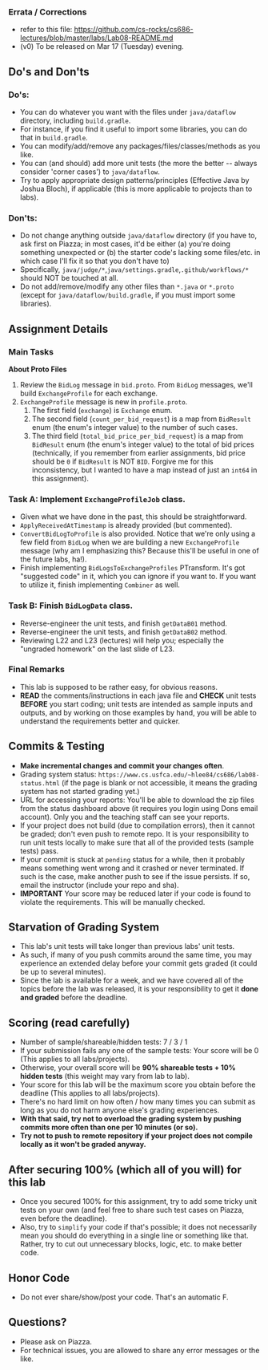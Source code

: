 
### Errata / Corrections
 - refer to this file: https://github.com/cs-rocks/cs686-lectures/blob/master/labs/Lab08-README.md
 - (v0) To be released on Mar 17 (Tuesday) evening.

## Do's and Don'ts

### Do's:
 - You can do whatever you want with the files under `java/dataflow` directory, including `build.gradle`.
 - For instance, if you find it useful to import some libraries, you can do that in `build.gradle`.
 - You can modify/add/remove any packages/files/classes/methods as you like.
 - You can (and should) add more unit tests (the more the better -- always consider 'corner cases') to `java/dataflow`.
 - Try to apply appropriate design patterns/principles (Effective Java by Joshua Bloch), if applicable (this is more applicable to projects than to labs).

### Don'ts:
 - Do not change anything outside `java/dataflow` directory (if you have to, ask first on Piazza; in most cases, it'd be either (a) you're doing something unexpected or (b) the starter code's lacking some files/etc. in which case I'll fix it so that you don't have to)
 - Specifically, `java/judge/*`,`java/settings.gradle`,`.github/workflows/*` should NOT be touched at all.
 - Do not add/remove/modify any other files than `*.java` or `*.proto` (except for `java/dataflow/build.gradle`, if you must import some libraries).


## Assignment Details

### Main Tasks

**About Proto Files**
 1. Review the `BidLog` message in `bid.proto`. From `BidLog` messages, we'll build `ExchangeProfile` for each exchange.
 2. `ExchangeProfile` message is new in `profile.proto`.
    1. The first field (`exchange`) is `Exchange` enum.
    2. The second field (`count_per_bid_request`) is a map from `BidResult` enum (the enum's integer value) to the number of such cases.
    3. The third field (`total_bid_price_per_bid_request`) is a map from `BidResult` enum (the enum's integer value) to the total of bid prices (technically, if you remember from earlier assignments, bid price should be `0` if `BidResult` is NOT `BID`. Forgive me for this inconsistency, but I wanted to have a map instead of just an `int64` in this assignment).
  

### Task A: Implement `ExchangeProfileJob` class.
 - Given what we have done in the past, this should be straightforward.
 - `ApplyReceivedAtTimestamp` is already provided (but commented).
 - `ConvertBidLogToProfile` is also provided. Notice that we're only using a few field from `BidLog` when we are building a new `ExchangeProfile` message (why am I emphasizing this? Because this'll be useful in one of the future labs, ha!).
 - Finish implementing `BidLogsToExchangeProfiles` PTransform. It's got "suggested code" in it, which you can ignore if you want to. If you want to utilize it, finish implementing `Combiner` as well.


### Task B: Finish `BidLogData` class.
 - Reverse-engineer the unit tests, and finish `getDataB01` method. 
 - Reverse-engineer the unit tests, and finish `getDataB02` method.
 - Reviewing L22 and L23 (lectures) will help you; especially the "ungraded homework" on the last slide of L23.


### Final Remarks
 - This lab is supposed to be rather easy, for obvious reasons.
 - **READ** the comments/instructions in each java file and **CHECK** unit tests **BEFORE** you start coding; unit tests are intended as sample inputs and outputs, and by working on those examples by hand, you will be able to understand the requirements better and quicker.

## Commits & Testing
 - **Make incremental changes and commit your changes often**.
 - Grading system status: `https://www.cs.usfca.edu/~hlee84/cs686/lab08-status.html` (if the page is blank or not accessible, it means the grading system has not started grading yet.)
 - URL for accessing your reports: You'll be able to download the zip files from the status dashboard above (it requires you login using Dons email account). Only you and the teaching staff can see your reports.
 - If your project does not build (due to compilation errors), then it cannot be graded; don't even push to remote repo. It is your responsibility to run unit tests locally to make sure that all of the provided tests (sample tests) pass.
 - If your commit is stuck at `pending` status for a while, then it probably means something went wrong and it crashed or never terminated. If such is the case, make another push to see if the issue persists. If so, email the instructor (include your repo and sha).
 - **IMPORTANT** Your score may be reduced later if your code is found to violate the requirements. This will be manually checked.

## Starvation of Grading System
 - This lab's unit tests will take longer than previous labs' unit tests.
 - As such, if many of you push commits around the same time, you may experience an extended delay before your commit gets graded (it could be up to several minutes).
 - Since the lab is available for a week, and we have covered all of the topics before the lab was released, it is your responsibility to get it **done and graded** before the deadline.

## Scoring (read carefully)
 - Number of sample/shareable/hidden tests: 7 / 3 / 1
 - If your submission fails any one of the sample tests: Your score will be 0 (This applies to all labs/projects).
 - Otherwise, your overall score will be **90% shareable tests + 10% hidden tests** (this weight may vary from lab to lab).
 - Your score for this lab will be the maximum score you obtain before the deadline (This applies to all labs/projects).
 - There's no hard limit on how often / how many times you can submit as long as you do not harm anyone else's grading experiences. 
 - **With that said, try not to overload the grading system by pushing commits more often than one per 10 minutes (or so).** 
 - **Try not to push to remote repository if your project does not compile locally as it won't be graded anyway.**

## After securing 100% (which all of you will) for this lab
 - Once you secured 100% for this assignment, try to add some tricky unit tests on your own (and feel free to share such test cases on Piazza, even before the deadline).
 - Also, try to `simplify` your code if that's possible; it does not necessarily mean you should do everything in a single line or something like that. Rather, try to cut out unnecessary blocks, logic, etc. to make better code.

## Honor Code
 - Do not ever share/show/post your code. That's an automatic F.

## Questions?
 - Please ask on Piazza.
 - For technical issues, you are allowed to share any error messages or the like.
